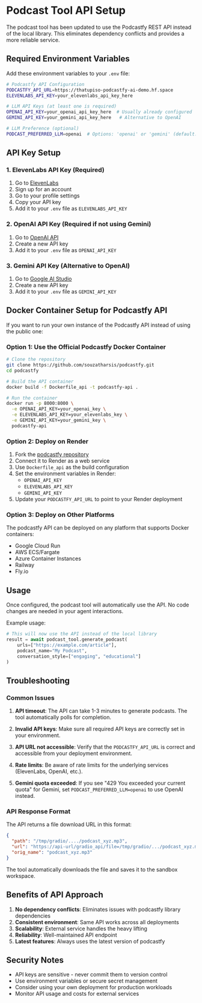 # Podcast Tool API Setup

The podcast tool has been updated to use the Podcastfy REST API instead of the local library. This eliminates dependency conflicts and provides a more reliable service.

## Required Environment Variables

Add these environment variables to your `.env` file:

```bash
# Podcastfy API Configuration
PODCASTFY_API_URL=https://thatupiso-podcastfy-ai-demo.hf.space
ELEVENLABS_API_KEY=your_elevenlabs_api_key_here

# LLM API Keys (at least one is required)
OPENAI_API_KEY=your_openai_api_key_here  # Usually already configured
GEMINI_API_KEY=your_gemini_api_key_here   # Alternative to OpenAI

# LLM Preference (optional)
PODCAST_PREFERRED_LLM=openai  # Options: 'openai' or 'gemini' (default: openai)
```

## API Key Setup

### 1. ElevenLabs API Key (Required)
1. Go to [ElevenLabs](https://elevenlabs.io/)
2. Sign up for an account
3. Go to your profile settings
4. Copy your API key
5. Add it to your `.env` file as `ELEVENLABS_API_KEY`

### 2. OpenAI API Key (Required if not using Gemini)
1. Go to [OpenAI API](https://platform.openai.com/api-keys)
2. Create a new API key
3. Add it to your `.env` file as `OPENAI_API_KEY`

### 3. Gemini API Key (Alternative to OpenAI)
1. Go to [Google AI Studio](https://makersuite.google.com/app/apikey)
2. Create a new API key
3. Add it to your `.env` file as `GEMINI_API_KEY`

## Docker Container Setup for Podcastfy API

If you want to run your own instance of the Podcastfy API instead of using the public one:

### Option 1: Use the Official Podcastfy Docker Container

```bash
# Clone the repository
git clone https://github.com/souzatharsis/podcastfy.git
cd podcastfy

# Build the API container
docker build -f Dockerfile_api -t podcastfy-api .

# Run the container
docker run -p 8000:8000 \
  -e OPENAI_API_KEY=your_openai_key \
  -e ELEVENLABS_API_KEY=your_elevenlabs_key \
  -e GEMINI_API_KEY=your_gemini_key \
  podcastfy-api
```

### Option 2: Deploy on Render

1. Fork the [podcastfy repository](https://github.com/souzatharsis/podcastfy)
2. Connect it to Render as a web service
3. Use `Dockerfile_api` as the build configuration
4. Set the environment variables in Render:
   - `OPENAI_API_KEY`
   - `ELEVENLABS_API_KEY`
   - `GEMINI_API_KEY`
5. Update your `PODCASTFY_API_URL` to point to your Render deployment

### Option 3: Deploy on Other Platforms

The podcastfy API can be deployed on any platform that supports Docker containers:
- Google Cloud Run
- AWS ECS/Fargate
- Azure Container Instances
- Railway
- Fly.io

## Usage

Once configured, the podcast tool will automatically use the API. No code changes are needed in your agent interactions.

Example usage:
```python
# This will now use the API instead of the local library
result = await podcast_tool.generate_podcast(
    urls=["https://example.com/article"],
    podcast_name="My Podcast",
    conversation_style=["engaging", "educational"]
)
```

## Troubleshooting

### Common Issues

1. **API timeout**: The API can take 1-3 minutes to generate podcasts. The tool automatically polls for completion.

2. **Invalid API keys**: Make sure all required API keys are correctly set in your environment.

3. **API URL not accessible**: Verify that the `PODCASTFY_API_URL` is correct and accessible from your deployment environment.

4. **Rate limits**: Be aware of rate limits for the underlying services (ElevenLabs, OpenAI, etc.).

5. **Gemini quota exceeded**: If you see "429 You exceeded your current quota" for Gemini, set `PODCAST_PREFERRED_LLM=openai` to use OpenAI instead.

### API Response Format

The API returns a file download URL in this format:
```json
{
  "path": "/tmp/gradio/..../podcast_xyz.mp3",
  "url": "https://api-url/gradio_api/file=/tmp/gradio/.../podcast_xyz.mp3",
  "orig_name": "podcast_xyz.mp3"
}
```

The tool automatically downloads the file and saves it to the sandbox workspace.

## Benefits of API Approach

1. **No dependency conflicts**: Eliminates issues with podcastfy library dependencies
2. **Consistent environment**: Same API works across all deployments
3. **Scalability**: External service handles the heavy lifting
4. **Reliability**: Well-maintained API endpoint
5. **Latest features**: Always uses the latest version of podcastfy

## Security Notes

- API keys are sensitive - never commit them to version control
- Use environment variables or secure secret management
- Consider using your own deployment for production workloads
- Monitor API usage and costs for external services 
